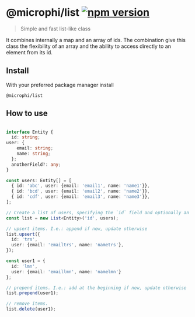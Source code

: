 # @microphi/list [![npm version](https://badge.fury.io/js/%40microphi%2Flist.svg)](https://badge.fury.io/js/%40microphi%2Flist)

> Simple and fast list-like class

It combines internally a map and an array of ids. The combination give this class the flexibility of an array and the ability to access directly to an element from its id.

## Install
With your preferred package manager install
```
@microphi/list
```

## How to use
```typescript

interface Entity {
  id: string;
user: {
    email: string;
    name: string;
  };
  anotherField?: any;
}

const users: Entity[] = [
  { id: 'abc', user: {email: 'email1', name: 'name1'}},
  { id: 'bcd', user: {email: 'email2', name: 'name2'}},
  { id: 'cdf', user: {email: 'email3', name: 'name3'}},
];

// Create a list of users, specifying the `id` field and optionally an array of initial values.
const list = new List<Entity>('id', users);

// upsert items. I.e.: append if new, update otherwise
list.upsert({
  id: 'trs',
  user: {email: 'emailtrs', name: 'nametrs'},
});

const user1 = {
  id: 'lmn',
  user: {email: 'emaillmn', name: 'namelmn'}
};

// prepend items. I.e.: add at the beginning if new, update otherwise
list.prepend(user1);

// remove items.
list.delete(user1);

```
